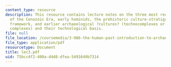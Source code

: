 ```yaml
---
content_type: resource
description: This resource contains lecture notes on the three most recent epochs
  of the Cenozoic Era, early hominids, the prehistoric culture-stratigraphic nomenclatural
  framework, and earlier archaeological ?cultures? (technocomplexes or industrial
  complexes) and their technological basis.
file: null
file_location: /coursemedia/3-986-the-human-past-introduction-to-archaeology-fall-2006/75bcc4f2400ad4d8dfea5491649b7314_lec3.pdf
file_type: application/pdf
resourcetype: Document
title: lec3.pdf
uid: 75bcc4f2-400a-d4d8-dfea-5491649b7314
---
```

